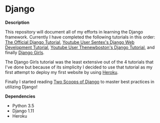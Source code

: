 # Django

**Description**

This repository will document all of my efforts in learning the Django framework. Currently I have completed the following tutorials in this order: [The Official Django Tutorial](https://docs.djangoproject.com/en/1.11/intro/tutorial01/), [Youtube User Sentex's Django Web Development Tutorial](https://www.youtube.com/watch?v=FNQxxpM1yOs&list=PLQVvvaa0QuDeA05ZouE4OzDYLHY-XH-Nd), [Youtube User Thenewboston's Django Tutorial](https://www.youtube.com/watch?v=qgGIqRFvFFk&list=PL6gx4Cwl9DGBlmzzFcLgDhKTTfNLfX1IK), and finally [Django Girls](https://tutorial.djangogirls.org/en/).

The Django Girls tutorial was the least extensive out of the 4 tutorials that I've done but because of its simplicity I decided to use that tutorial as my first attempt to deploy my first website by using [Heroku](https://devcenter.heroku.com/articles/deploying-python). 

Finally I started reading [Two Scoops of Django](https://www.twoscoopspress.com/) to master best practices in utilizing Django! 

**Dependencies**
* Python 3.5
* Django 1.11
* Heroku